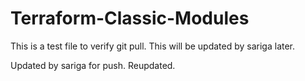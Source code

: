# Terraform-Classic-Modules
This is a test file to verify git pull.
This will be updated by sariga later.

Updated by sariga for push.
Reupdated.
